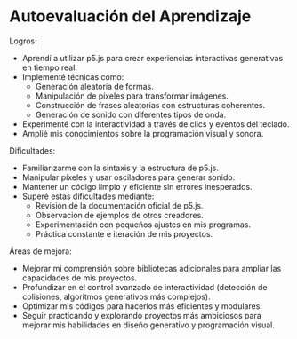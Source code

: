 #####
# Autoevaluación del Aprendizaje

Logros:

- Aprendí a utilizar p5.js para crear experiencias interactivas generativas en tiempo real.
- Implementé técnicas como:
  - Generación aleatoria de formas.
  - Manipulación de píxeles para transformar imágenes.
  - Construcción de frases aleatorias con estructuras coherentes.
  - Generación de sonido con diferentes tipos de onda.
- Experimenté con la interactividad a través de clics y eventos del teclado.
- Amplié mis conocimientos sobre la programación visual y sonora.

Dificultades:

- Familiarizarme con la sintaxis y la estructura de p5.js.
- Manipular píxeles y usar osciladores para generar sonido.
- Mantener un código limpio y eficiente sin errores inesperados.
- Superé estas dificultades mediante:
  - Revisión de la documentación oficial de p5.js.
  - Observación de ejemplos de otros creadores.
  - Experimentación con pequeños ajustes en mis programas.
  - Práctica constante e iteración de mis proyectos.

Áreas de mejora:

- Mejorar mi comprensión sobre bibliotecas adicionales para ampliar las capacidades de mis proyectos.
- Profundizar en el control avanzado de interactividad (detección de colisiones, algoritmos generativos más complejos).
- Optimizar mis códigos para hacerlos más eficientes y modulares.
- Seguir practicando y explorando proyectos más ambiciosos para mejorar mis habilidades en diseño generativo y programación visual.


